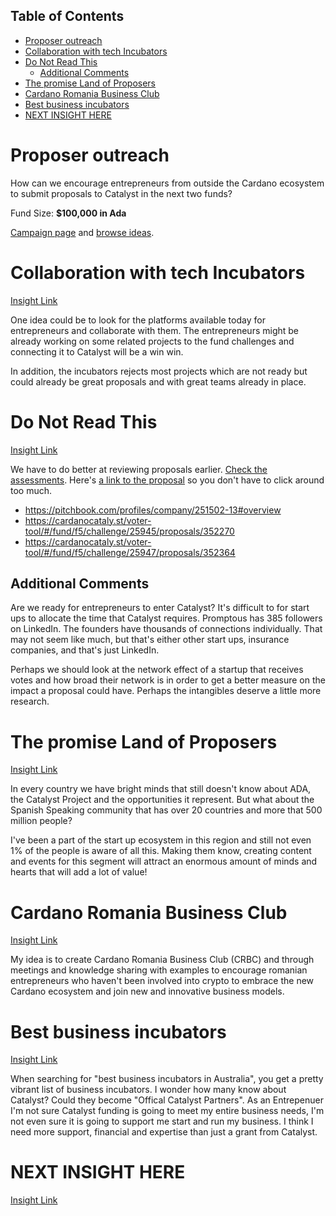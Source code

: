 ## Table of Contents
- [Proposer outreach](#proposer-outreach)
- [Collaboration with tech Incubators](#collaboration-with-tech-incubators)
- [Do Not Read This](#do-not-read-this)
  - [Additional Comments](#additional-comments)
- [The promise Land of Proposers](#the-promise-land-of-proposers)
- [Cardano Romania Business Club](#cardano-romania-business-club)
- [Best business incubators](#best-business-incubators)
- [NEXT INSIGHT HERE](#next-insight-here)

# Proposer outreach

How can we encourage entrepreneurs from outside the Cardano ecosystem to submit proposals to Catalyst in the next two funds?

Fund Size: **$100,000 in Ada**

[Campaign page](https://cardano.ideascale.com/a/campaign-home/26105) and [browse ideas](https://cardano.ideascale.com/a/ideas/top/campaign-filter/byids/campaigns/26105/stage/unspecified).

# Collaboration with tech Incubators

[Insight Link](https://cardano.ideascale.com/a/dtd/Collaboration-with-tech-Incubators/364997-48088)

One idea could be to look for the platforms available today for entrepreneurs and collaborate with them. The entrepreneurs might be already working on some related projects to the fund challenges and connecting it to Catalyst will be a win win.

In addition, the incubators rejects most projects which are not ready but could already be great proposals and with great teams already in place.

# Do Not Read This

[Insight Link](https://cardano.ideascale.com/a/dtd/Do-Not-Read-This/365621-48088)

We have to do better at reviewing proposals earlier. [Check the assessments](https://cardanocataly.st/voter-tool/#/fund/f5/challenge/25945/proposals/352712). Here's [a link to the proposal](https://cardano.ideascale.com/a/dtd/352712-48088) so you don't have to click around too much.

- https://pitchbook.com/profiles/company/251502-13#overview
- https://cardanocataly.st/voter-tool/#/fund/f5/challenge/25945/proposals/352270
- https://cardanocataly.st/voter-tool/#/fund/f5/challenge/25947/proposals/352364

## Additional Comments

Are we ready for entrepreneurs to enter Catalyst? It's difficult to for start ups to allocate the time that Catalyst requires. Promptous has 385 followers on LinkedIn. The founders have thousands of connections individually. That may not seem like much, but that's either other start ups, insurance companies, and that's just LinkedIn.

Perhaps we should look at the network effect of a startup that receives votes and how broad their network is in order to get a better measure on the impact a proposal could have. Perhaps the intangibles deserve a little more research.

# The promise Land of Proposers

[Insight Link](https://cardano.ideascale.com/a/dtd/The-promise-Land-of-Proposers/365547-48088)

In every country we have bright minds that still doesn't know about ADA, the Catalyst Project and the opportunities it represent. But what about the Spanish Speaking community that has over 20 countries and more that 500 million people?

I've been a part of the start up ecosystem in this region and still not even 1% of the people is aware of all this. Making them know, creating content and events for this segment will attract an enormous amount of minds and hearts that will add a lot of value!

# Cardano Romania Business Club

[Insight Link](https://cardano.ideascale.com/a/dtd/Cardano-Romania-Business-Club/365480-48088)

My idea is to create Cardano Romania Business Club (CRBC) and through meetings and knowledge sharing with examples to encourage romanian entrepreneurs who haven't been involved into crypto to embrace the new Cardano ecosystem and join new and innovative business models.

# Best business incubators

[Insight Link](https://cardano.ideascale.com/a/dtd/Best-business-incubators/365759-48088)

When searching for "best business incubators in Australia", you get a pretty vibrant list of business incubators. I wonder how many know about Catalyst? Could they become "Offical Catalyst Partners". As an Entrepenuer I'm not sure Catalyst funding is going to meet my entire business needs, I'm not even sure it is going to support me start and run my business. I think I need more support, financial and expertise than just a grant from Catalyst.

# NEXT INSIGHT HERE

[Insight Link]()